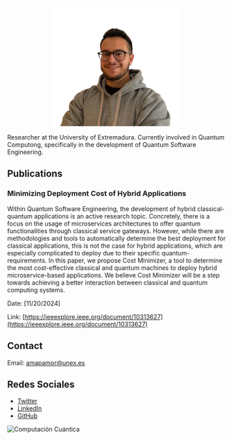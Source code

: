 <p align="center">
  <img src="profile_photo.png" alt="Profile photo">
</p>
Researcher at the University of Extremadura. Currently involved in Quantum Computong, specifically in the development of Quantum Software Engineering.

## Publications

### Minimizing Deployment Cost of Hybrid Applications
Within Quantum Software Engineering, the development of hybrid classical-quantum applications is an active research topic. Concretely, there is a focus on the usage of microservices architectures to offer quantum functionalities through classical service gateways. However, while there are methodologies and tools to automatically determine the best deployment for classical applications, this is not the case for hybrid applications, which are especially complicated to deploy due to their specific quantum-requirements. In this paper, we propose Cost Minimizer, a tool to determine the most cost-effective classical and quantum machines to deploy hybrid microservice-based applications. We believe Cost Minimizer will be a step towards achieving a better interaction between classical and quantum computing systems.

Date: [11/20/2024]

Link: [https://ieeexplore.ieee.org/document/10313627](https://ieeexplore.ieee.org/document/10313627)
<!-- Agrega más trabajos aquí según sea necesario -->

## Contact

Email: [amapamor@unex.es](amapamor@unex.es)

## Redes Sociales

- [Twitter](https://twitter.com/AlvaroApaMor)
- [LinkedIn](https://www.linkedin.com/in/alvaromapariciomorales/)
- [GitHub](https://github.com/AlvaroMAM)

![Computación Cuántica](computacion_cuántica.jpg)
